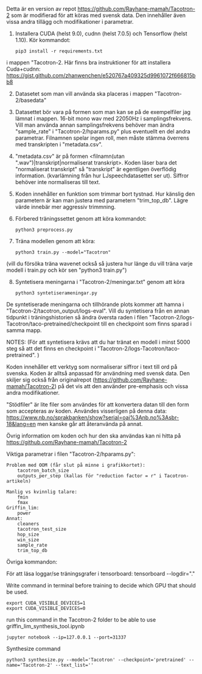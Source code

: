 Detta är en version av repot https://github.com/Rayhane-mamah/Tacotron-2 som är modifierad för att köras med svensk data. Den innehåller även vissa andra tillägg och modifikationer i parametrar.

1. Installera CUDA (helst 9.0), cudnn (helst 7.0.5) och Tensorflow (helst 1.10). Kör kommandot:

	```pip3 install -r requirements.txt```

i mappen "Tacotron-2. Här finns bra instruktioner för att installera Cuda+cudnn: https://gist.github.com/zhanwenchen/e520767a409325d9961072f666815bb8

2. Datasetet som man vill använda ska placeras i mappen "Tacotron-2/basedata"

3. Datasettet bör vara på formen som man kan se på de exempelfiler jag lämnat i mappen. 16-bit mono wav med 22050Hz i samplingsfrekvens. Vill man använda annan samplingsfrekvens behöver man ändra "sample_rate" i "Tacotron-2/hparams.py" plus eventuellt en del andra parametrar. Filnamnen spelar ingen roll, men måste stämma överrens med transkripten i "metadata.csv". 

4. "metadata.csv" är på formen <filnamn(utan ".wav")|transkript|normaliserat transkript>. Koden läser bara det "normaliserat transkript" så "transkript" är egentligen överflödig information. (kvarlämning från hur LJspeechdatasettet ser ut). Siffror behöver inte normaliseras till text.

5. Koden innehåller en funktion som trimmar bort tystnad. Hur känslig den parametern är kan man justera med parametern "trim_top_db". Lägre värde innebär mer aggressiv trimmning.

6. Förbered träningssettet genom att köra kommandot:

	```python3 preprocess.py```

7. Träna modellen genom att köra:

	```python3 train.py --model="Tacotron"```

(vill du försöka träna wavenet också så justera hur länge du vill träna varje modell i train.py och kör sen "python3 train.py")

8. Syntetisera meningarna i "Tacotron-2/meningar.txt" genom att köra 

	```python3 syntetiserameningar.py```

De syntetiserade meningarna och tillhörande plots kommer att hamna i "Tacotron-2/tacotron_output/logs-eval". Vill du syntetisera från en annan tidpunkt i träningshistorien så ändra översta raden i filen "Tacotron-2/logs-Tacotron/taco-pretrained/checkpoint till en checkpoint som finns sparad i samma mapp.


NOTES:
(För att syntetisera krävs att du har tränat en modell i minst 5000 steg så att det finns en checkpoint i "Tacotron-2/logs-Tacotron/taco-pretrained". )

Koden innehåller ett verktyg som normaliserar siffror i text till ord på svenska. Koden är alltså anpassad för användning med svensk data. Den skiljer sig också från originalrepot (https://github.com/Rayhane-mamah/Tacotron-2) på det vis att den använder pre-emphasis och vissa andra modifikationer.

"Stödfiler" är lite filer som användes för att konvertera datan till den form som accepteras av koden. Användes visserligen på denna data: https://www.nb.no/sprakbanken/show?serial=oai%3Anb.no%3Asbr-18&lang=en men kanske går att återanvända på annat.

Övrig information om koden och hur den ska användas kan ni hitta på https://github.com/Rayhane-mamah/Tacotron-2

Viktiga parametrar i filen "Tacotron-2/hparams.py":

	Problem med OOM (får slut på minne i grafikkortet):
		tacotron_batch_size
		outputs_per_step (kallas för "reduction factor = r" i Tacotron-artikeln)

	Manlig vs kvinnlig talare:
		fmin
		fmax
	Griffin_lim:
		power
	Annat:
		cleaners
		tacotron_test_size 
		hop_size
		win_size
		sample_rate
		trim_top_db


Övriga kommandon:

För att läsa loggar/se träningsgrafer i tensorboard:
	tensorboard --logdir="."

Write command in terminal before training to decide which GPU that should be used.

	export CUDA_VISIBLE_DEVICES=1
	export CUDA_VISIBLE_DEVICES=0

run this command in the Tacotron-2 folder to be able to use griffin_lim_synthesis_tool.ipynb

	jupyter notebook --ip=127.0.0.1 --port=31337

Synthesize command

	python3 synthesize.py --model='Tacotron' --checkpoint='pretrained' --name='Tacotron-2' --text_list=''


